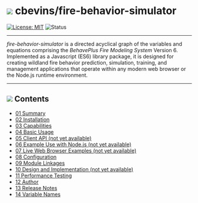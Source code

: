 #  ![](favicon.png) cbevins/fire-behavior-simulator

[![License: MIT](https://img.shields.io/badge/License-MIT-green.svg)](https://opensource.org/licenses/MIT) ![Status](https://github.com/cbevins/fire-behavior-simulator/actions/workflows/nodejs.yml/badge.svg)

---

*fire-behavior-simulator* is a directed acyclical graph of the variables and equations comprising the *BehavePlus Fire Modeling System* Version 6.  Implemented as a Javascript (ES6) library package, it is designed for creating wildland fire behavior prediction, simulation, training, and management applications that operate within any modern web browser or the Node.js runtime environment.

---

## ![](favicon.png) Contents
- [01 Summary](./docs/01_Summary.md)
- [02 Installation](./docs/02_Installation.md)
- [03 Capabilities](./docs/03_Capabilities.md)
- [04 Basic Usage](./docs/04_BasicUsage.md)
- [05 Client API (not yet available)](./docs/05_ClientAPI.md)
- [06 Example Use with Node.js (not yet available)](./docs/06_ExampleUseWithNodeJs.md)
- [07 Live Web Browser Examples (not yet available)](./docs/07_LiveWebBrowserExamples.md)
- [08 Configuration](./docs/08_Configuration.md)
- [09 Module Linkages](./docs/09_ModuleLinkages.md)
- [10 Design and Implementation (not yet available)](./docs/10_DesignImplementation.md)
- [11 Performance Testing](./docs/11_PerformanceTesting.md)
- [12 Author](./docs/12_Author.md)
- [13 Release Notes](./docs/13_RELEASE_NOTES.md)
- [14 Variable Names](./docs/14_VariableNames.md)
